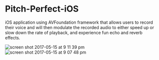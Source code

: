 # Pitch-Perfect-iOS
iOS application using AVFoundation framework that allows users to record their voice and will then modulate the recorded audio 
    to either speed up or slow down the rate of playback, and experience fun echo and reverb effects.

![screen shot 2017-05-15 at 9 11 39 pm](https://cloud.githubusercontent.com/assets/16570082/26086586/90328662-39b9-11e7-8a14-18d27f1ff5e7.png)
![screen shot 2017-05-15 at 9 07 48 pm](https://cloud.githubusercontent.com/assets/16570082/26086588/91ea476a-39b9-11e7-8419-c4da0e53019c.png)
